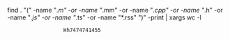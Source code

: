 find . "(" -name "*.m" -or -name "*.mm" -or -name "*.cpp" -or -name "*.h" -or -name "*.js" -or -name "*.ts" -or -name "*.rss" ")" -print | xargs wc -l


                      Hh7474741455
                      